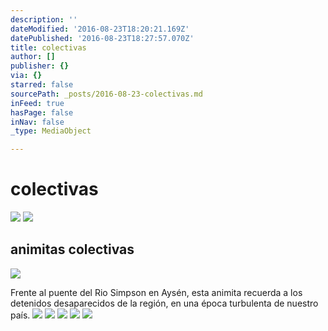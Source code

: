 ```yaml
---
description: ''
dateModified: '2016-08-23T18:20:21.169Z'
datePublished: '2016-08-23T18:27:57.070Z'
title: colectivas
author: []
publisher: {}
via: {}
starred: false
sourcePath: _posts/2016-08-23-colectivas.md
inFeed: true
hasPage: false
inNav: false
_type: MediaObject

---
```

# colectivas
![](https://the-grid-user-content.s3-us-west-2.amazonaws.com/11ca57f1-d078-4b01-920f-29f1d31f1dcb.jpg)
![](https://the-grid-user-content.s3-us-west-2.amazonaws.com/11ca57f1-d078-4b01-920f-29f1d31f1dcb.jpg)

## animitas colectivas
![](https://the-grid-user-content.s3-us-west-2.amazonaws.com/5bfe83d6-4725-42f2-90c8-3b3098ca3759.jpg)

Frente al puente del Rio Simpson en Aysén, esta animita recuerda a los detenidos desaparecidos de la región, en una época turbulenta de nuestro país.
![](https://the-grid-user-content.s3-us-west-2.amazonaws.com/4933a8b8-f34a-4a22-87f2-d668ab2ea2de.jpg)
![](https://the-grid-user-content.s3-us-west-2.amazonaws.com/cac5ae9b-47e8-4d49-b9db-9c8036960969.jpg)
![](https://the-grid-user-content.s3-us-west-2.amazonaws.com/587965c0-936a-4911-97a7-00222b505dd1.jpg)
![](https://the-grid-user-content.s3-us-west-2.amazonaws.com/11ca57f1-d078-4b01-920f-29f1d31f1dcb.jpg)
![](https://the-grid-user-content.s3-us-west-2.amazonaws.com/e96639c2-9774-4b84-b75e-bde6ec7cbc8e.jpg)